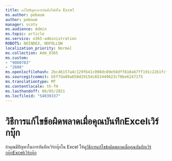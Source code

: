 ```yaml
---
title: แก้ไขปัญหาการบันทึกไฟล์ใน Excel
ms.author: pebaum
author: pebaum
manager: scotv
ms.audience: Admin
ms.topic: article
ms.service: o365-administration
ROBOTS: NOINDEX, NOFOLLOW
localization_priority: Normal
ms.collection: Adm_O365
ms.custom:
- "9000703"
- "2608"
ms.openlocfilehash: 2bc46157a4c129fb41c098dc89e56dff810a67ff191c22b1fcfad045077d4519
ms.sourcegitcommit: b5f7da89a650d2915dc652449623c78be6247175
ms.translationtype: MT
ms.contentlocale: th-TH
ms.lasthandoff: 08/05/2021
ms.locfileid: "54039337"
---
```

# <a name="how-to-troubleshoot-errors-when-you-save-excel-workbooks"></a>วิธีการแก้ไขข้อผิดพลาดเมื่อคุณบันทึกExcelเวิร์กบุ๊ก

ถ้าคุณมีปัญหาในการบันทึกเวิร์กบุ๊กใน Excel ให้ดู[วิธีการแก้ไขข้อผิดพลาดเมื่อคุณบันทึกเวิร์กบุ๊กExcelเวิร์กบุ๊ก](https://docs.microsoft.com/office/troubleshoot/excel/issue-when-save-excel-workbooks)
